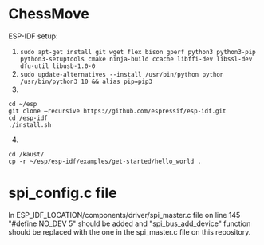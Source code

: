 # ChessMove

ESP-IDF setup:

1) ```sudo apt-get install git wget flex bison gperf python3 python3-pip python3-setuptools cmake ninja-build ccache libffi-dev libssl-dev dfu-util libusb-1.0-0 ```
2) ```sudo update-alternatives --install /usr/bin/python python /usr/bin/python3 10 && alias pip=pip3 ```
4) 
```mkdir -p ~/esp
cd ~/esp 
git clone –recursive https://github.com/espressif/esp-idf.git 
cd /esp-idf 
./install.sh 
```
4)
```mkdir /kaust/ 
cd /kaust/ 
cp -r ~/esp/esp-idf/examples/get-started/hello_world . 
```


# spi_config.c file
In ESP_IDF_LOCATION/components/driver/spi_master.c file on line 145 "#define NO_DEV 5" should be added and "spi_bus_add_device" function should be replaced with the one in the spi_master.c file on this repository.
